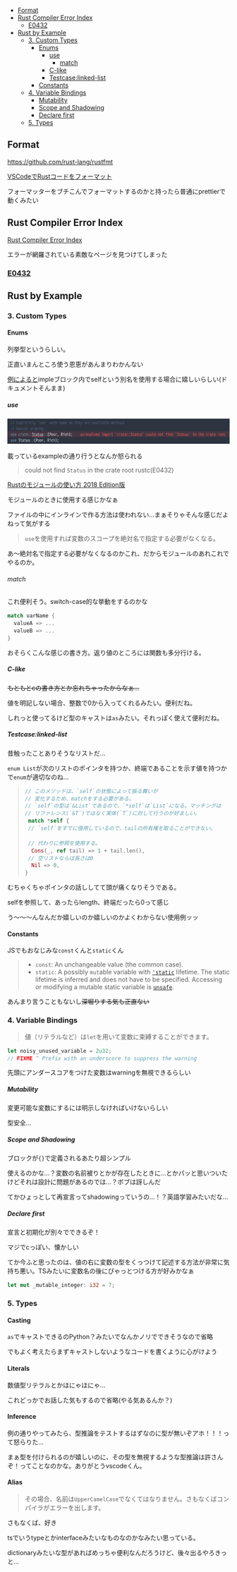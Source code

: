 - [Format](#format)
- [Rust Compiler Error Index](#rust-compiler-error-index)
  - [E0432](#e0432)
- [Rust by Example](#rust-by-example)
  - [3. Custom Types](#3-custom-types)
    - [Enums](#enums)
      - [use](#use)
        - [match](#match)
      - [C-like](#c-like)
      - [Testcase:linked-list](#testcaselinked-list)
    - [Constants](#constants)
  - [4. Variable Bindings](#4-variable-bindings)
      - [Mutability](#mutability)
      - [Scope and Shadowing](#scope-and-shadowing)
      - [Declare first](#declare-first)
  - [5. Types](#5-types)

## Format

https://github.com/rust-lang/rustfmt

[VSCodeでRustコードをフォーマット](https://minerva.mamansoft.net/VSCode/VSCode%E3%81%A7Rust%E3%82%B3%E3%83%BC%E3%83%89%E3%82%92%E3%83%95%E3%82%A9%E3%83%BC%E3%83%9E%E3%83%83%E3%83%88)

フォーマッターをブチこんでフォーマットするのかと持ったら普通にprettierで動くみたい

## Rust Compiler Error Index

[Rust Compiler Error Index](https://doc.rust-lang.org/error-index.html)

エラーが網羅されている素敵なページを見つけてしまった

### [E0432](https://doc.rust-lang.org/error-index.html#E0432)



## Rust by Example

### 3. Custom Types

#### Enums

列挙型というらしい。

正直いまんところ使う恩恵があんまりわかんない

[例によると](https://doc.rust-lang.org/rust-by-example/custom_types/enum.html#type-aliases)impleブロック内でselfという別名を使用する場合に嬉しいらしい(ドキュメントそんまま)

##### use

![image-20220104190242520](assets/README_img/image-20220104190242520.png)

載っているexampleの通り行うとなんか怒られる

> could not find `Status` in the crate root rustc(E0432)

[Rustのモジュールの使い方 2018 Edition版](https://keens.github.io/blog/2018/12/08/rustnomoju_runotsukaikata_2018_editionhan/)

モジュールのときに使用する感じかなぁ

ファイルの中にインラインで作る方法は使われない…まぁそりゃそんな感じだよねって気がする

> `use`を使用すれば変数のスコープを絶対名で指定する必要がなくなる。

あ〜絶対名で指定する必要がなくなるのかこれ、だからモジュールのあれこれでやるのか。

###### match

これ便利そう。switch-case的な挙動をするのかな

```rust
match varName {
  valueA => ...
  valueB => ...
}
```

おそらくこんな感じの書き方。返り値のところには関数も多分行ける。

##### C-like

~~もともとcの書き方とか忘れちゃったからなぁ…~~

値を明記しない場合、整数で0から入ってくれるみたい。便利だね。

しれっと使ってるけど型のキャストは`as`みたい。それっぽく使えて便利だね。

##### Testcase:linked-list

昔触ったことありそうなリストだ…

`enum List`が次のリストのポインタを持つか、終端であることを示す値を持つかで`enum`が適切なのね…

> ```rust
> // このメソッドは、`self`の状態によって振る舞いが
> // 変化するため、matchをする必要がある。
> // `self`の型は`&List`であるので、`*self`は`List`になる。マッチングは
>// リファレンス(`&T`)ではなく実体(`T`)に対して行うのが好ましい。
>  match *self {
>  // `self`をすでに借用しているので、tailの所有権を取ることができない。
> 
>  // 代わりに参照を使用する。
>   Cons(_, ref tail) => 1 + tail.len(),
>  // 空リストならば長さは0
>   Nil => 0,
>}
> ```

むちゃくちゃポインタの話ししてて頭が痛くなりそうである。

selfを参照して、あったらlength、終端だったら0って感じ

う〜〜〜んなんだか嬉しいのか嬉しいのかよくわからない使用例ッッ

#### Constants

JSでもおなじみな`const`くんと`static`くん

> - `const`: An unchangeable value (the common case).
> - `static`: A possibly `mut`able variable with [`'static`](https://doc.rust-lang.org/rust-by-example/scope/lifetime/static_lifetime.html) lifetime. The static lifetime is inferred and does not have to be specified. Accessing or modifying a mutable static variable is [`unsafe`](https://doc.rust-lang.org/rust-by-example/unsafe.html).

あんまり言うこともないし~~深堀りする気も正直ない~~

### 4. Variable Bindings

> 値（リテラルなど）は`let`を用いて変数に束縛することができます。

```rust
let noisy_unused_variable = 2u32;
// FIXME ^ Prefix with an underscore to suppress the warning
```

先頭にアンダースコアをつけた変数はwarningを無視できるらしい

##### Mutability

変更可能な変数にするには明示しなければいけないらしい

型安全…

##### Scope and Shadowing

ブロックが`{}`で定義されるあたり超シンプル

使えるのかな…？変数の名前被りとかが存在したときに…とかパッと思いついたけどそれは設計に問題があるのでは…？ボブは訝しんだ

てかひょっとして再宣言ってshadowingっていうの…！？英語学習みたいだな…

##### Declare first

宣言と初期化が別々でできるぞ！

マジでcっぽい、懐かしい

てか今ふと思ったのは、値の右に変数の型をくっつけて記述する方法が非常に気持ち悪い。TSみたいに変数名の後にぴゃっとつける方が好みかなぁ

```rust
let mut _mutable_integer: i32 = 7;
```

### 5. Types

#### Casting

`as`でキャストできるのPython？みたいでなんかノリでできそうなので省略

でもよく考えたらまずキャストしないようなコードを書くように心がけよう

#### Literals

数値型リテラルとかほにゃほにゃ…

これどっかでお話した気もするので省略(やる気あるんか？)

#### Inference

例の通りやってみたら、型推論をテストするはずなのに型が無いぞアホ！！！って怒らりた…

まぁ型を付けられるのが嬉しいのに、その型を無視するような型推論は許さんぞ！ってことなのかな。ありがとうvscodeくん。

#### Alias

> その場合、名前は`UpperCamelCase`でなくてはなりません。さもなくばコンパイラがエラーを出します。

さもなくば、好き

tsでいうtypeとかinterfaceみたいなものなのかなみたい思っている。

dictionaryみたいな型があればめっちゃ便利なんだろうけど、後々出るやろきっと…

